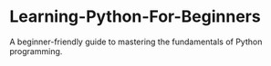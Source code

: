 # Learning-Python-For-Beginners
A beginner-friendly guide to mastering the fundamentals of Python programming.

